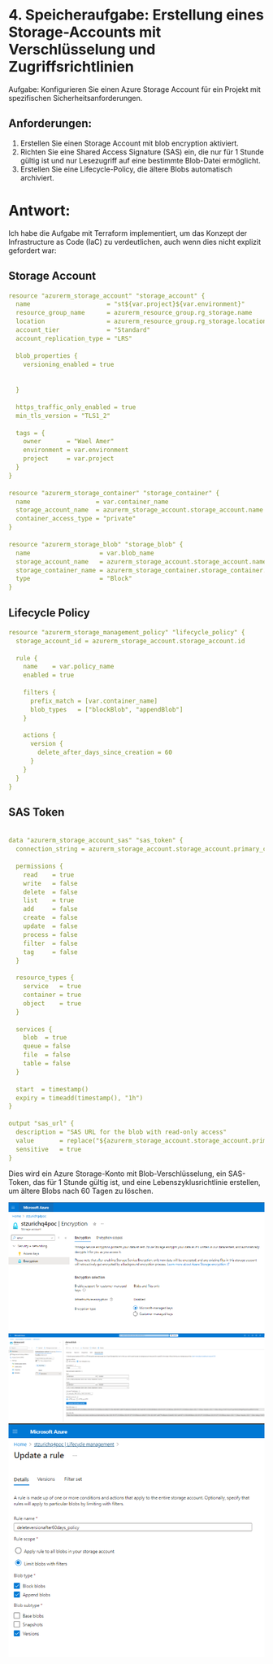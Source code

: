 # 4. Speicheraufgabe: Erstellung eines Storage-Accounts mit Verschlüsselung und Zugriffsrichtlinien

Aufgabe: Konfigurieren Sie einen Azure Storage Account für ein Projekt mit spezifischen Sicherheitsanforderungen.

## Anforderungen:
1. Erstellen Sie einen Storage Account mit blob encryption aktiviert.
2. Richten Sie eine Shared Access Signature (SAS) ein, die nur für 1 Stunde gültig ist und nur Lesezugriff auf eine bestimmte Blob-Datei ermöglicht.
3. Erstellen Sie eine Lifecycle-Policy, die ältere Blobs automatisch archiviert.

# Antwort:
Ich habe die Aufgabe mit Terraform implementiert, um das Konzept der Infrastructure as Code (IaC) zu verdeutlichen, auch wenn dies nicht explizit gefordert war:

## Storage Account
```yaml
resource "azurerm_storage_account" "storage_account" {
  name                     = "st${var.project}${var.environment}"
  resource_group_name      = azurerm_resource_group.rg_storage.name
  location                 = azurerm_resource_group.rg_storage.location
  account_tier             = "Standard"
  account_replication_type = "LRS"

  blob_properties {
    versioning_enabled = true

    
  }

  https_traffic_only_enabled = true
  min_tls_version = "TLS1_2"

  tags = {
    owner       = "Wael Amer"
    environment = var.environment
    project     = var.project
  }
}

resource "azurerm_storage_container" "storage_container" {
  name                  = var.container_name
  storage_account_name  = azurerm_storage_account.storage_account.name
  container_access_type = "private"
}

resource "azurerm_storage_blob" "storage_blob" {
  name                   = var.blob_name
  storage_account_name   = azurerm_storage_account.storage_account.name
  storage_container_name = azurerm_storage_container.storage_container.name
  type                   = "Block"
}


```

## Lifecycle Policy

```yaml
resource "azurerm_storage_management_policy" "lifecycle_policy" {
  storage_account_id = azurerm_storage_account.storage_account.id

  rule {
    name    = var.policy_name
    enabled = true

    filters {
      prefix_match = [var.container_name]
      blob_types   = ["blockBlob", "appendBlob"]
    }

    actions {
      version {
        delete_after_days_since_creation = 60
      }
    }
  }
}

```

## SAS Token


```yaml

data "azurerm_storage_account_sas" "sas_token" {
  connection_string = azurerm_storage_account.storage_account.primary_connection_string

  permissions {
    read    = true
    write   = false
    delete  = false
    list    = true
    add     = false
    create  = false
    update  = false
    process = false
    filter  = false
    tag     = false
  }

  resource_types {
    service   = true
    container = true
    object    = true
  }

  services {
    blob  = true
    queue = false
    file  = false
    table = false
  }

  start  = timestamp()
  expiry = timeadd(timestamp(), "1h")
}

output "sas_url" {
  description = "SAS URL for the blob with read-only access"
  value       = replace("${azurerm_storage_account.storage_account.primary_blob_endpoint}${azurerm_storage_container.storage_container.name}/${azurerm_storage_blob.storage_blob.name}${data.azurerm_storage_account_sas.sas_token.sas}", "\u0026", "&") 
  sensitive   = true
}

```

Dies wird ein Azure Storage-Konto mit Blob-Verschlüsselung, ein SAS-Token, das für 1 Stunde gültig ist, und eine Lebenszyklusrichtlinie erstellen, um ältere Blobs nach 60 Tagen zu löschen.

![Arch](../Q4/img/Q4_1.jpg)
![SAS](../Q4/img/q4_2.png)
![over](../Q4/img/q4_3.png)